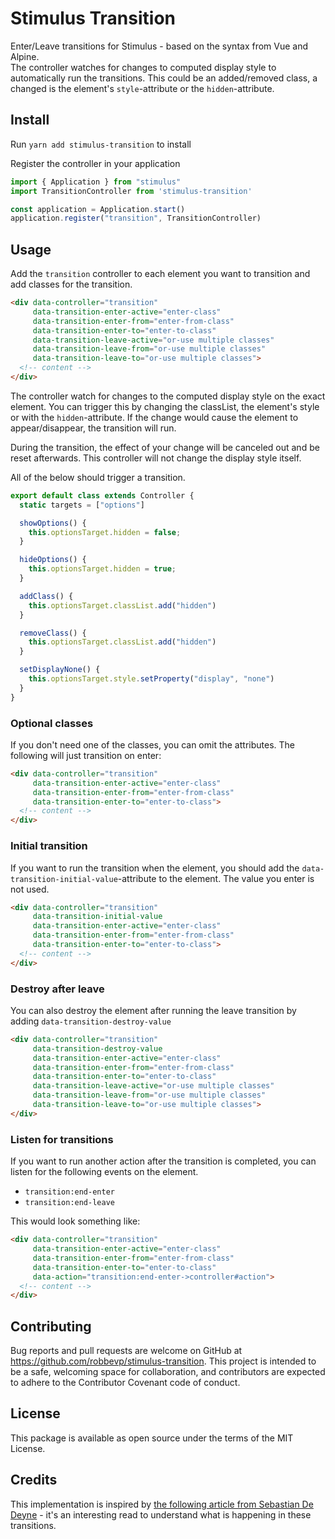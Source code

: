 # Stimulus Transition

Enter/Leave transitions for Stimulus - based on the syntax from Vue and Alpine.  
The controller watches for changes to computed display style to automatically run the transitions. This could be an added/removed class, a changed is the element's `style`-attribute or the `hidden`-attribute. 

## Install

Run `yarn add stimulus-transition` to install

Register the controller in your application
```javascript
import { Application } from "stimulus"
import TransitionController from 'stimulus-transition'

const application = Application.start()
application.register("transition", TransitionController)
```

## Usage

Add the `transition` controller to each element you want to transition and add classes for the transition.

```HTML
<div data-controller="transition"
     data-transition-enter-active="enter-class"
     data-transition-enter-from="enter-from-class"
     data-transition-enter-to="enter-to-class"
     data-transition-leave-active="or-use multiple classes"
     data-transition-leave-from="or-use multiple classes"
     data-transition-leave-to="or-use multiple classes">
  <!-- content -->
</div>
```

The controller watch for changes to the computed display style on the exact element. You can trigger this by changing the classList, the element's style or with the `hidden`-attribute. If the change would cause the element to appear/disappear, the transition will run.

During the transition, the effect of your change will be canceled out and be reset afterwards. This controller will not change the display style itself.

All of the below should trigger a transition.

```javascript
export default class extends Controller {
  static targets = ["options"]

  showOptions() {
    this.optionsTarget.hidden = false;
  }

  hideOptions() {
    this.optionsTarget.hidden = true;
  }

  addClass() {
    this.optionsTarget.classList.add("hidden")
  }

  removeClass() {
    this.optionsTarget.classList.add("hidden")
  }

  setDisplayNone() {
    this.optionsTarget.style.setProperty("display", "none")
  }
}
```

### Optional classes
If you don't need one of the classes, you can omit the attributes. The following will just transition on enter:
```HTML
<div data-controller="transition"
     data-transition-enter-active="enter-class"
     data-transition-enter-from="enter-from-class"
     data-transition-enter-to="enter-to-class">
  <!-- content -->
</div>
```
### Initial transition
If you want to run the transition when the element, you should add the `data-transition-initial-value`-attribute to the element. The value you enter is not used.
```HTML
<div data-controller="transition"
     data-transition-initial-value
     data-transition-enter-active="enter-class"
     data-transition-enter-from="enter-from-class"
     data-transition-enter-to="enter-to-class">
  <!-- content -->
</div>
```
### Destroy after leave

You can also destroy the element after running the leave transition by adding `data-transition-destroy-value`

```HTML
<div data-controller="transition"
     data-transition-destroy-value
     data-transition-enter-active="enter-class"
     data-transition-enter-from="enter-from-class"
     data-transition-enter-to="enter-to-class"
     data-transition-leave-active="or-use multiple classes"
     data-transition-leave-from="or-use multiple classes"
     data-transition-leave-to="or-use multiple classes">
</div>
```

### Listen for transitions

If you want to run another action after the transition is completed, you can listen for the following events on the element.
* `transition:end-enter`
* `transition:end-leave`

This would look something like:
```HTML
<div data-controller="transition"
     data-transition-enter-active="enter-class"
     data-transition-enter-from="enter-from-class"
     data-transition-enter-to="enter-to-class"
     data-action="transition:end-enter->controller#action">
  <!-- content -->
</div>
```

## Contributing

Bug reports and pull requests are welcome on GitHub at https://github.com/robbevp/stimulus-transition. This project is intended to be a safe, welcoming space for collaboration, and contributors are expected to adhere to the Contributor Covenant code of conduct.

## License

This package is available as open source under the terms of the MIT License.

## Credits
This implementation is inspired by [the following article from Sebastian De Deyne](https://sebastiandedeyne.com/javascript-framework-diet/enter-leave-transitions/) - it's an interesting read to understand what is happening in these transitions.
